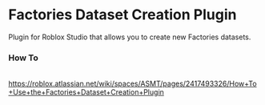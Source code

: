 # Factories Dataset Creation Plugin
Plugin for Roblox Studio that allows you to create new Factories datasets. <br>

### How To

<br> https://roblox.atlassian.net/wiki/spaces/ASMT/pages/2417493326/How+To+Use+the+Factories+Dataset+Creation+Plugin

